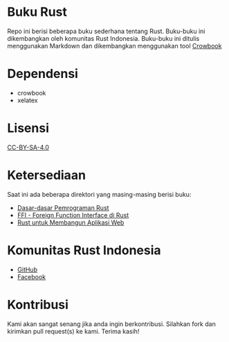 # Buku Rust

Repo ini berisi beberapa buku sederhana tentang Rust. Buku-buku ini dikembangkan oleh komunitas Rust Indonesia. Buku-buku ini ditulis menggunakan Markdown dan dikembangkan menggunakan tool [Crowbook](https://github.com/lise-henry/crowbook)

# Dependensi

* crowbook
* xelatex

# Lisensi

[CC-BY-SA-4.0](LICENSE.md)

# Ketersediaan

Saat ini ada beberapa direktori yang masing-masing berisi buku:

* [Dasar-dasar Pemrograman Rust](dasar-dasar-rust/)
* [FFI - Foreign Function Interface di Rust](ffi-rust/)
* [Rust untuk Membangun Aplikasi Web](rust-untuk-web/)

# Komunitas Rust Indonesia

* [GitHub](https://github.com/rustid)
* [Facebook](https://www.facebook.com/groups/103462766847162)

# Kontribusi

Kami akan sangat senang jika anda ingin berkontribusi. Silahkan fork dan kirimkan pull request(s) ke kami. Terima kasih!

